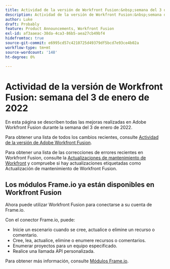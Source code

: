 ```yaml
---
title: Actividad de la versión de Workfront Fusion:&nbsp;semana del 3 de enero de 2022
description: Actividad de la versión de Workfront Fusion:&nbsp;semana del 3 de enero de 2022
author: Luke
draft: Probably
feature: Product Announcements, Workfront Fusion
exl-id: af3aaeac-38da-4ca3-86b5-aea27cb49bf4
hidefromtoc: true
source-git-commit: e6995cd57c4210725d49379df5bcd7e93ce4b02a
workflow-type: tm+mt
source-wordcount: '148'
ht-degree: 0%

---
```


# Actividad de la versión de Workfront Fusion: semana del 3 de enero de 2022

En esta página se describen todas las mejoras realizadas en Adobe Workfront Fusion durante la semana del 3 de enero de 2022.

Para obtener una lista de todos los cambios recientes, consulte [Actividad de la versión de Adobe Workfront Fusion](../../../product-announcements/product-releases/fusion-release-activity/fusion-release-activity.md).

Para obtener una lista de las correcciones de errores recientes en Workfront Fusion, consulte la [Actualizaciones de mantenimiento de Workfront](https://experienceleague.adobe.com/docs/workfront-known-issues/releases/current-updates.html) y compruebe si hay actualizaciones etiquetadas como Actualización de mantenimiento de Workfront Fusion.

## Los módulos Frame.io ya están disponibles en Workfront Fusion

Ahora puede utilizar Workfront Fusion para conectarse a su cuenta de Frame.io.

Con el conector Frame.io, puede:

* Inicie un escenario cuando se cree, actualice o elimine un recurso o comentario.
* Cree, lea, actualice, elimine o enumere recursos o comentarios.
* Enumerar proyectos para un equipo especificado.
* Realice una llamada API personalizada.

Para obtener más información, consulte [Módulos Frame.io](../../../workfront-fusion/apps-and-their-modules/frame-io-modules.md).
